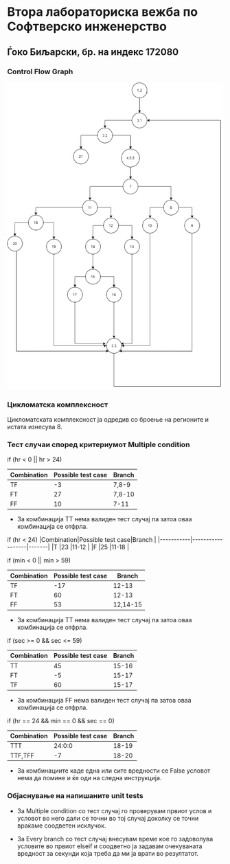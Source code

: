 # Втора лабораториска вежба по Софтверско инженерство
## Ѓоко Биљарски, бр. на индекс 172080

### Control Flow Graph
![alt text](graph.png )

### Цикломатска комплексност
 Цикломатската комплексност ја одредив со броење на регионите и истата изнесува 8.

### Тест случаи според критериумот Multiple condition

if (hr < 0 || hr > 24)

|Combination|Possible test case|Branch |
|-----------|------------------|-------|
|TF         |-3                |7,8-9  |
|FT         |27                |7,8-10 |
|FF         |10                |7-11   |

- За комбинација ТТ нема валиден тест случај па затоа оваа комбинација се отфрла.

if (hr < 24)
|Combination|Possible test case|Branch |
|-----------|------------------|-------|
|T         |23                |11-12  |
|F         |25                |11-18 |

if (min < 0 || min > 59)

|Combination|Possible test case|Branch    |
|-----------|------------------|----------|
|TF         |-17               |12-13  |
|FT         |60                |12-13  |
|FF         |53                |12,14-15      |

- За комбинација ТТ нема валиден тест случај па затоа оваа комбинација се отфрла.

 if (sec >= 0 && sec <= 59)

|Combination|Possible test case|Branch    |
|-----------|------------------|----------|
|TТ         |45              |15-16  |
|FT         |-5               |15-17  |
|TF         |60               |15-17  |

- За комбинација FF нема валиден тест случај па затоа оваа комбинација се отфрла.

if (hr == 24 && min == 0 && sec == 0)

|Combination|Possible test case|Branch    |
|-----------|------------------|----------|
|TТT         |24:0:0           |18-19 |
|TTF,TFF     |-7               |18-20 |
 - За комбинациите каде една или сите вредности се False условот нема да помине и ќе оди на следна инструкција.

### Објаснување на напишаните unit tests
- За Multiple condition со тест случај го проверувам првиот услов 
и условот во него дали се точни во тој случај доколку се точни враќаме соодветен исклучок.

- За Every branch со тест случај внесувам време кое го задоволува условите во првиот elseif
 и соодветно ја задавам очекуваната вредност за секунди која треба да ми ја врати во резултатот. 

